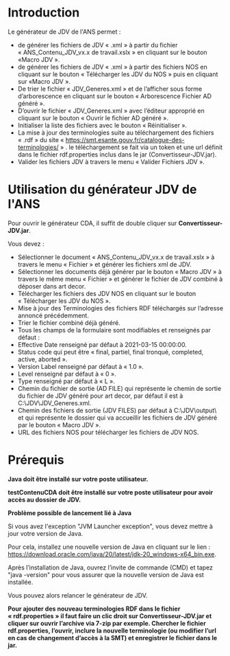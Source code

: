 # Introduction

Le générateur de JDV de l'ANS permet :

- de générer les fichiers de JDV « .xml » à partir du fichier « ANS\_Contenu\_JDV\_vx.x de travail.xslx » en cliquant sur le bouton «Macro JDV ».
- de générer les fichiers de JDV « .xml » à partir des fichiers NOS en cliquant sur le bouton « Télécharger les JDV du NOS » puis en cliquant sur «Macro JDV ».
- De trier le fichier « JDV\_Generes.xml » et de l’afficher sous forme d’arborescence en cliquant sur le bouton « Arborescence Fichier AD généré ».
- D’ouvrir le fichier « JDV\_Generes.xml » avec l’éditeur approprié en cliquant sur le bouton « Ouvrir le fichier AD généré ».
- Initialiser la liste des fichiers  avec le bouton « Réinitialiser ».
- La mise à jour des terminologies suite au téléchargement des fichiers « .rdf » du site « <https://smt.esante.gouv.fr/catalogue-des-terminologies/> » . le téléchargement se fait via un token et une url définit dans le fichier rdf.properties inclus dans le jar (Convertisseur-JDV.jar).
- Valider les fichiers JDV à travers le menu « Valider Fichiers JDV ».

# Utilisation du générateur JDV de l'ANS

Pour ouvrir le générateur CDA, il suffit de double cliquer sur **Convertisseur-JDV.jar**.

Vous devez :

- Sélectionner le document « ANS\_Contenu\_JDV\_vx.x de travail.xslx » à travers le menu « Fichier » et générer les fichiers xml de JDV.
- Sélectionner les documents déjà générer par le bouton « Macro JDV » à travers le même menu « Fichier » et générer le fichier de JDV combiné à déposer dans art decor.
- Télécharger les fichiers des JDV NOS en cliquant sur le bouton « Télécharger les JDV du NOS ».
- Mise à jour des Terminologies des fichiers RDF téléchargés sur l’adresse annoncé précédemment.  
- Trier le fichier combiné déjà généré.
- Tous les champs de la formulaire sont modifiables et renseignés par défaut :
- Effective Date renseigné par défaut à 2021-03-15 00:00:00.
- Status code qui peut être « final, partiel, final tronqué, completed, active, aborted ».
- Version Label  renseigné par défaut à « 1.0 ».
- Level renseigné par défaut à « 0 ».
- Type renseigné par défaut à « L ».
- Chemin du fichier de sortie (AD FILE) qui représente le chemin de sortie du fichier de JDV généré pour art decor, par défaut il est à C:\JDV\JDV\_Generes.xml.
- Chemin des fichiers de sortie (JDV FILES) par défaut à C:\JDV\output\ et qui représente le dossier qui va accueillir les fichiers de JDV généré par le bouton « Macro JDV ».  
- URL des fichiers NOS pour télécharger les fichiers de JDV NOS.

# Prérequis

**Java doit être installé sur votre poste utilisateur.**

**testContenuCDA doit être installé sur votre poste utilisateur pour avoir accès au dossier de JDV.**

**Problème possible de lancement lié à Java**

Si vous avez l'exception "JVM Launcher exception", vous devez mettre à jour votre version de Java.

Pour cela, installez une nouvelle version de Java en cliquant sur le lien : <https://download.oracle.com/java/20/latest/jdk-20_windows-x64_bin.exe>.

Après l’installation de Java, ouvrez l’invite de commande (CMD) et tapez "java -version" pour vous assurer que la nouvelle version de Java est installée.

Vous pouvez alors relancer le générateur de JDV.


**Pour ajouter des nouveau terminologies RDF dans le fichier « rdf.properties » il faut faire un clic droit sur Convertisseur-JDV.jar et cliquer sur ouvrir l’archive via 7-zip par exemple. Chercher le fichier rdf.properties, l’ouvrir, inclure la nouvelle terminologie (ou modifier l’url en cas de changement d’accès à la SMT) et enregistrer le fichier dans le jar.**
